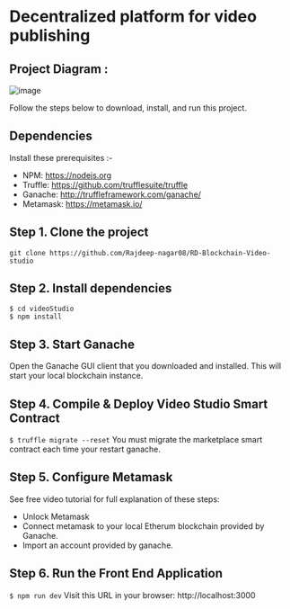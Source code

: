 # Decentralized platform for video publishing
## Project Diagram :
![image](https://user-images.githubusercontent.com/92351292/158975843-79c832a8-6689-466b-b604-55c1e40372c1.png)

Follow the steps below to download, install, and run this project.

## Dependencies
Install these prerequisites :-
- NPM: https://nodejs.org
- Truffle: https://github.com/trufflesuite/truffle
- Ganache: http://truffleframework.com/ganache/
- Metamask: https://metamask.io/


## Step 1. Clone the project
`git clone https://github.com/Rajdeep-nagar08/RD-Blockchain-Video-studio`

## Step 2. Install dependencies
```
$ cd videoStudio
$ npm install
```
## Step 3. Start Ganache
Open the Ganache GUI client that you downloaded and installed. This will start your local blockchain instance.


## Step 4. Compile & Deploy Video Studio Smart Contract
`$ truffle migrate --reset`
You must migrate the marketplace smart contract each time your restart ganache.

## Step 5. Configure Metamask
See free video tutorial for full explanation of these steps:
- Unlock Metamask
- Connect metamask to your local Etherum blockchain provided by Ganache.
- Import an account provided by ganache.

## Step 6. Run the Front End Application
`$ npm run dev`
Visit this URL in your browser: http://localhost:3000


